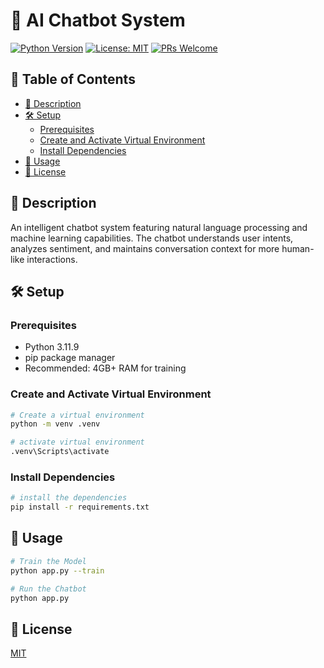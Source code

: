# 🤖 AI Chatbot System

[![Python Version](https://img.shields.io/badge/python-3.11.9-blue)](https://www.python.org/downloads/release/python-3119/)
[![License: MIT](https://img.shields.io/badge/License-MIT-yellow.svg)](https://opensource.org/licenses/MIT)
[![PRs Welcome](https://img.shields.io/badge/PRs-welcome-brightgreen.svg)](CONTRIBUTING.md)

## 📖 Table of Contents
- [🌟 Description](#description)
- [🛠️ Setup](#setup)
  - [Prerequisites](#prerequisites)
  - [Create and Activate Virtual Environment](#create-and-activate-virtual-environment)
  - [Install Dependencies](#install-dependencies)
- [🚀 Usage](#usage)
- [📄 License](#license)

<a id="description"></a>
## 🌟 Description
An intelligent chatbot system featuring natural language processing and machine learning capabilities. The chatbot understands user intents, analyzes sentiment, and maintains conversation context for more human-like interactions.

<a id="setup"></a>
## 🛠️ Setup

<a id="prerequisites"></a>
### Prerequisites
- Python 3.11.9
- pip package manager
- Recommended: 4GB+ RAM for training

<a id="create-and-activate-virtual-environment"></a>
### Create and Activate Virtual Environment

```bash
# Create a virtual environment
python -m venv .venv
```

```bash
# activate virtual environment
.venv\Scripts\activate
```

<a id="install-dependencies"></a>
### Install Dependencies

```bash
# install the dependencies
pip install -r requirements.txt
```

<a id="usage"></a>
## 🚀 Usage

```bash
# Train the Model
python app.py --train
```

```bash
# Run the Chatbot
python app.py
```

<a id="license"></a>
## 📄 License

[MIT](https://choosealicense.com/licenses/mit/)
